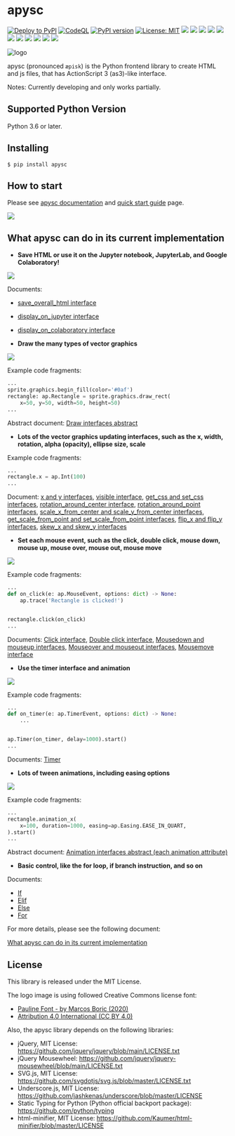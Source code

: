 # apysc

[![Deploy to PyPI](https://github.com/simon-ritchie/apysc/actions/workflows/deploy_to_pypi.yml/badge.svg)](https://github.com/simon-ritchie/apysc/actions/workflows/deploy_to_pypi.yml)
[![CodeQL](https://github.com/simon-ritchie/apysc/actions/workflows/codeql_analysis.yml/badge.svg)](https://github.com/simon-ritchie/apysc/actions/workflows/codeql_analysis.yml)
[![PyPI version](https://badge.fury.io/py/apysc.svg)](https://badge.fury.io/py/apysc)
[![License: MIT](https://img.shields.io/badge/License-MIT-brightgreen.svg)](https://github.com/simon-ritchie/apysc/blob/main/LICENSE)
![](https://byob.yarr.is/simon-ritchie/apysc/pytest_on_py3.6.15)
![](https://byob.yarr.is/simon-ritchie/apysc/pytest_on_py3.7.12)
![](https://byob.yarr.is/simon-ritchie/apysc/pytest_on_py3.8.12)
![](https://byob.yarr.is/simon-ritchie/apysc/pytest_on_py3.9.9)
![](https://byob.yarr.is/simon-ritchie/apysc/pytest_on_py3.10.0)
![](https://byob.yarr.is/simon-ritchie/apysc/pytest_coverage)
![](https://byob.yarr.is/simon-ritchie/apysc/passed_tests_num)
![](https://byob.yarr.is/simon-ritchie/apysc/flake8_checking)
![](https://byob.yarr.is/simon-ritchie/apysc/mypy_checking)
![](https://byob.yarr.is/simon-ritchie/apysc/pyright_checking)
![](https://byob.yarr.is/simon-ritchie/apysc/numdoclint_checking)

![logo](https://github.com/simon-ritchie/apysc/blob/main/assets/logo_v1/logo_small_v1.png)

apysc (pronounced `æpisk`) is the Python frontend library to create HTML and js files, that has ActionScript 3 (as3)-like interface.

Notes: Currently developing and only works partially.

## Supported Python Version

Python 3.6 or later.

## Installing

```
$ pip install apysc
```

## How to start

Please see [apysc documentation](https://simon-ritchie.github.io/apysc/index.html) and [quick start guide](https://simon-ritchie.github.io/apysc/quick_start.html) page.

<a href="https://simon-ritchie.github.io/apysc/index.html"><img src="https://github.com/simon-ritchie/apysc/blob/main/assets/document_index_screenshot.png"></a>

## What apysc can do in its current implementation

- **Save HTML or use it on the Jupyter notebook, JupyterLab, and Google Colaboratory!**

![](https://github.com/simon-ritchie/apysc/blob/main/assets/jupyterlab_interface.png)

Documents:

- [save_overall_html interface](https://simon-ritchie.github.io/apysc/save_overall_html.html)
- [display_on_jupyter interface](https://simon-ritchie.github.io/apysc/display_on_jupyter.html)
- [display_on_colaboratory interface](https://simon-ritchie.github.io/apysc/display_on_colaboratory.html)

- **Draw the many types of vector graphics**

![](https://github.com/simon-ritchie/apysc/blob/main/assets/vector_graphics_samples.png)

Example code fragments:

```py
...
sprite.graphics.begin_fill(color='#0af')
rectangle: ap.Rectangle = sprite.graphics.draw_rect(
    x=50, y=50, width=50, height=50)
...
```

Abstract document: [Draw interfaces abstract](https://simon-ritchie.github.io/apysc/draw_interfaces_abstract.html)


- **Lots of the vector graphics updating interfaces, such as the x, width, rotation, alpha (opacity), ellipse size, scale**

Example code fragments:

```py
...
rectangle.x = ap.Int(100)
...
```

Document: [x and y interfaces](https://simon-ritchie.github.io/apysc/display_object_x_and_y.html), [visible interface](https://simon-ritchie.github.io/apysc/display_object_visible.html), [get_css and set_css interfaces](https://simon-ritchie.github.io/apysc/display_object_get_and_set_css.html), [rotation_around_center interface](https://simon-ritchie.github.io/apysc/graphics_base_rotation_around_center.html), [rotation_around_point interfaces](https://simon-ritchie.github.io/apysc/graphics_base_rotation_around_point.html), [scale_x_from_center and scale_y_from_center interfaces](https://simon-ritchie.github.io/apysc/graphics_base_scale_from_center.html), [get_scale_from_point and set_scale_from_point interfaces](https://simon-ritchie.github.io/apysc/graphics_base_scale_from_point.html), [flip_x and flip_y interfaces](https://simon-ritchie.github.io/apysc/graphics_base_flip_interfaces.html), [skew_x and skew_y interfaces](https://simon-ritchie.github.io/apysc/graphics_base_skew.html)

- **Set each mouse event, such as the click, double click, mouse down, mouse up, mouse over, mouse out, mouse move**

![](https://github.com/simon-ritchie/apysc/blob/main/assets/mouse_move.gif)

Example code fragments:

```py
...
def on_click(e: ap.MouseEvent, options: dict) -> None:
    ap.trace('Rectangle is clicked!')


rectangle.click(on_click)
...
```

Documents: [Click interface](https://simon-ritchie.github.io/apysc/click.html), [Double click interface](https://simon-ritchie.github.io/apysc/dblclick.html), [Mousedown and mouseup interfaces](https://simon-ritchie.github.io/apysc/mousedown_and_mouseup.html), [Mouseover and mouseout interfaces](https://simon-ritchie.github.io/apysc/mouseover_and_mouseout.html), [Mousemove interface](https://simon-ritchie.github.io/apysc/mousemove.html)

- **Use the timer interface and animation**

![](https://github.com/simon-ritchie/apysc/blob/main/assets/rotation_and_alpha_animation.gif)

Example code fragments:

```py
...
def on_timer(e: ap.TimerEvent, options: dict) -> None:
    ...


ap.Timer(on_timer, delay=1000).start()
...
```

Documents: [Timer](https://simon-ritchie.github.io/apysc/timer.html)

- **Lots of tween animations, including easing options**

[![](https://github.com/simon-ritchie/apysc/blob/main/assets/animation_interfaces_abstract.gif)](https://simon-ritchie.github.io/apysc/animation_interfaces_abstract.html)

Example code fragments:

```py
...
rectangle.animation_x(
    x=100, duration=1000, easing=ap.Easing.EASE_IN_QUART,
).start()
...
```

Abstract document: [Animation interfaces abstract (each animation attribute)](https://simon-ritchie.github.io/apysc/animation_interfaces_abstract.html)


- **Basic control, like the for loop, if branch instruction, and so on**

Documents:

- [If](https://simon-ritchie.github.io/apysc/if.html)
- [Elif](https://simon-ritchie.github.io/apysc/elif.html)
- [Else](https://simon-ritchie.github.io/apysc/else.html)
- [For](https://simon-ritchie.github.io/apysc/for.html)

For more details, please see the following document:

[What apysc can do in its current implementation](https://simon-ritchie.github.io/apysc/what_apysc_can_do.html)

## License

This library is released under the MIT License.

The logo image is using followed Creative Commons license font:

- [Pauline Font - by Marcos Boric (2020)](https://www.behance.net/gallery/94972757/Pauline-Font)
- [Attribution 4.0 International (CC BY 4.0)](https://creativecommons.org/licenses/by/4.0/deed.en)

Also, the apysc library depends on the following libraries:

- jQuery, MIT License: https://github.com/jquery/jquery/blob/main/LICENSE.txt
- jQuery Mousewheel: https://github.com/jquery/jquery-mousewheel/blob/main/LICENSE.txt
- SVG.js, MIT License: https://github.com/svgdotjs/svg.js/blob/master/LICENSE.txt
- Underscore.js, MIT License: https://github.com/jashkenas/underscore/blob/master/LICENSE
- Static Typing for Python (Python official backport package): https://github.com/python/typing
- html-minifier, MIT License: https://github.com/Kaumer/html-minifier/blob/master/LICENSE
